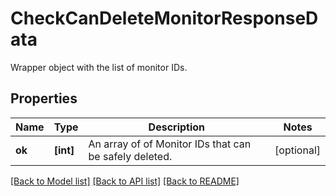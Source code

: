# CheckCanDeleteMonitorResponseData

Wrapper object with the list of monitor IDs.

## Properties
Name | Type | Description | Notes
------------ | ------------- | ------------- | -------------
**ok** | **[int]** | An array of of Monitor IDs that can be safely deleted. | [optional] 

[[Back to Model list]](README.md#documentation-for-models) [[Back to API list]](README.md#documentation-for-api-endpoints) [[Back to README]](README.md)


